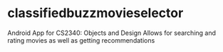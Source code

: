 # classifiedbuzzmovieselector
Android App for CS2340: Objects and Design
Allows for searching and rating movies as well as getting recommendations
